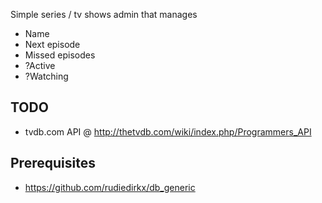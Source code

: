 
Simple series / tv shows admin that manages

* Name
* Next episode
* Missed episodes
* ?Active
* ?Watching

## TODO

* tvdb.com API @ http://thetvdb.com/wiki/index.php/Programmers_API

## Prerequisites

* https://github.com/rudiedirkx/db_generic
